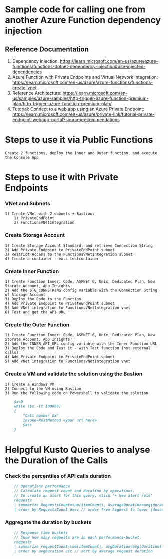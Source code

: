 # Sample code for calling one from another Azure Function dependency injection
## Reference Documentation
   1) Dependency Injection: https://learn.microsoft.com/en-us/azure/azure-functions/functions-dotnet-dependency-injection#use-injected-dependencies
   2) Azure Function with Private Endpoints and Virtual Network Integration: https://learn.microsoft.com/en-us/azure/azure-functions/functions-create-vnet
   3) Reference Architecture: https://learn.microsoft.com/en-us/samples/azure-samples/http-trigger-azure-function-premium-plan/http-trigger-azure-function-premium-plan/
   4) Tutorial: Connect to a web app using an Azure Private Endpoint: https://learn.microsoft.com/en-us/azure/private-link/tutorial-private-endpoint-webapp-portal?source=recommendations 

# Steps to use it via Public Functions
    Create 2 functions, deploy the Inner and Outer function, and execute the Console App 

# Steps to use it with Private Endpoints
### VNet and Subnets
    1) Create VNet with 2 subnets + Bastion:
        1) PrivateEndPoint
        2) FunctionsVNetIntegration
### Create Storage Account
    1) Create Storage Account Standard, and retrieve Connection String
    2) Add Private Endpoint to PrivateEndPoint subnet
    3) Restrict Access to the FunctionsVNetIntegration subnet
    4) Create a container - ex.: testcontainer
### Create Inner Function
    1) Create Function Inner: Code, ASPNET 6, Unix, Dedicated Plan, New Storate Account, App Insights
    2) Add the STG_CONNSTRING config variable with the Connection String of Storage Account
    3) Deploy the Code to the Function 
    4) Add Private Endpoint to PrivateEndPoint subnet
    5) Add VNet integration to FunctionsVNetIntegration vnet
    6) Test and get the API URL
### Create the Outer Function
    1) Create Function Inner: Code, ASPNET 6, Unix, Dedicated Plan, New Storate Account, App Insights
    2) Add the INNER_API_URL config variable with the Inner Function URL
    3) Deploy the Code and Test it - with Test function (not external calls)
    4) Add Private Endpoint to PrivateEndPoint subnet
    5) Add VNet integration to FunctionsVNetIntegration vnet
### Create a VM and validate the solution using the Bastion
    1) Create a Windows VM
    2) Connect to the VM using Bastion
    3) Run the following code on Powershell to validate the solution

```markdown
    $x=0
    while ($x -lt 100000)
    {
        "Call number $x"
        Invoke-RestMethod <your url here> 
        $x++
    }
```
    
# Helpgful Kusto Queries to analyse the Duration of the Calls
### Check the percentiles of API calls duration

```markdown
    // Operations performance 
    // Calculate request count and duration by operations. 
    // To create an alert for this query, click '+ New alert rule'
    requests
    | summarize RequestsCount=sum(itemCount), AverageDuration=avg(duration), percentiles(duration, 50, 95, 99, 99.5,99.9, 99.99) by operation_Name // you can replace 'operation_Name' with another value to segment by a different property
    | order by RequestsCount desc // order from highest to lower (descending)
```

### Aggregate the duration by buckets

```markdown
    // Response time buckets 
    // Show how many requests are in each performance-bucket. 
    requests
    | summarize requestCount=sum(itemCount), avgDuration=avg(duration) by performanceBucket
    | order by avgDuration asc // sort by average request duration
```